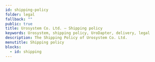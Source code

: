 ```yaml
---
id: shipping-policy
folder: legal
fallback: ""
public: true
title: Urosystem Co. Ltd. – Shipping policy
keywords: Urosystem, shipping policy, UroDapter, delivery, legal
description: The Shipping Policy of Urosystem Co. Ltd.
menutitle: Shipping policy
blocks:
  - id: shipping
---
```

